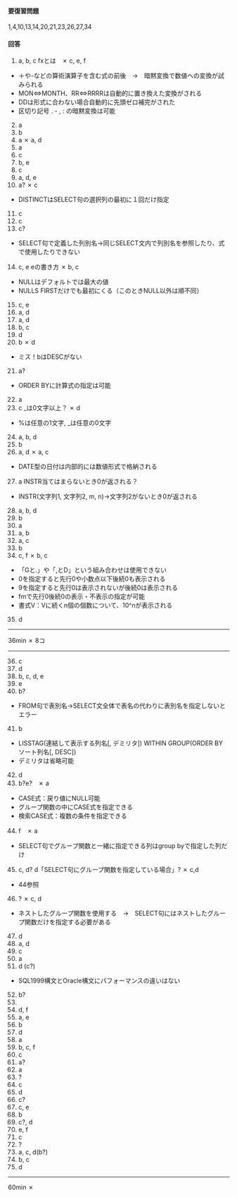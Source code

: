 #### 要復習問題

1,4,10,13,14,20,21,23,26,27,34

#### 回答

1. a, b, c fxとは　✗ c, e, f
- ＋や-などの算術演算子を含む式の前後　→　暗黙変換で数値への変換が試みられる
- MON⇔MONTH、RR⇔RRRRは自動的に置き換えた変換がされる
- DDは形式に合わない場合自動的に先頭ゼロ補完がされた
- 区切り記号 . - , : の暗黙変換は可能
2. a
3. b
4. a ✗ a, d
5. a
6. c
7. b, e
8. c
9. a, d, e
10. a? ✗ c
- DISTINCTはSELECT句の選択列の最初に１回だけ指定
11. c 
12. c
13. c?
- SELECT句で定義した列別名→同じSELECT文内で列別名を参照したり、式で使用したりできない
14. c, e eの書き方 ✗ b, c
- NULLはデフォルトでは最大の値
- NULLS FIRSTだけでも最初にくる（このときNULL以外は順不同）
15. c, e
16. a, d
17. a, d
18. b, c
19. d
20. b ✗ d
- ミス！bはDESCがない
21. a?
- ORDER BYに計算式の指定は可能
22. a
23. c _は0文字以上？ ✗ d
- %は任意の1文字, _は任意の0文字
24. a, b, d
25. b
26. a, d ✗ a, c
- DATE型の日付は内部的には数値形式で格納される
27. a INSTR当てはまらないとき0が返される？
- INSTR(文字列1, 文字列2, m, n)→文字列2がないとき0が返される
28. a, b, d
29. b
30. a 
31. a, b
32. a, c
33. b
34. c, f ✗ b, c
- 「Gと.」や「,とD」という組み合わせは使用できない
- 0を指定すると先行0や小数点以下後続0も表示される
- 9を指定すると先行0は表示されないが後続0は表示される
- fmで先行0後続0の表示・不表示の指定が可能
- 書式V：Vに続くn個の個数について、10^nが表示される
35. d

------

36min ✗ 8コ

------

36. c
37. d
38. b, c, d, e
39. e
40. b?
- FROM句で表別名→SELECT文全体で表名の代わりに表別名を指定しないとエラー
41. b
- LISSTAG(連結して表示する列名[, デミリタ]) WITHIN GROUP(ORDER BY ソート列名[, DESC])
- デミリタは省略可能
42. d
43. b?e?　✗ a
- CASE式：戻り値にNULL可能
- グループ関数の中にCASE式を指定できる
- 検索CASE式：複数の条件を指定できる
44. f　✗ a
- SELECT句でグループ関数と一緒に指定できる列はgroup byで指定した列だけ
45. c, d? d「SELECT句にグループ関数を指定している場合」? ✗ c,d
- 44参照
46. ? ✗ c, d
- ネストしたグループ関数を使用する　→　SELECT句にはネストしたグループ関数だけを指定する必要がある
47. d
48. a, d
49. c
50. a
51. d (c?)
- SQL1999構文とOracle構文にパフォーマンスの違いはない
52. b?
53. 
54. d, f
55. a, e
56. b
57. d
58. a
59. b, c, f
60. c
61. a?
62. a
63. ?
64. c
65. d
66. c?
67. c, e
68. b
69. c?, d
70. e, f
71. c
72. ?
73. a, c, d(b?)
74. b, c
75. d

------

60min ✗